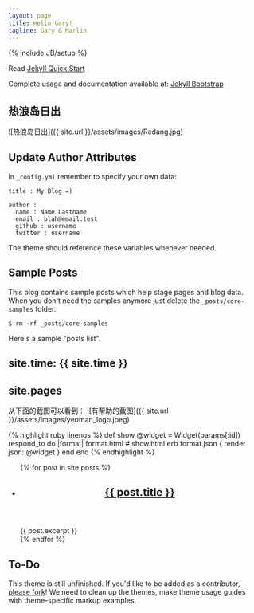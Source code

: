 ```yaml
---
layout: page
title: Hello Gary!
tagline: Gary & Marlin
---
```

{% include JB/setup %}

Read [Jekyll Quick Start](http://jekyllbootstrap.com/usage/jekyll-quick-start.html)

Complete usage and documentation available at: [Jekyll Bootstrap](http://jekyllbootstrap.com)

## 热浪岛日出
![热浪岛日出]({{ site.url }}/assets/images/Redang.jpg)

## Update Author Attributes

In `_config.yml` remember to specify your own data:
    
    title : My Blog =)
    
    author :
      name : Name Lastname
      email : blah@email.test
      github : username
      twitter : username

The theme should reference these variables whenever needed.
    
## Sample Posts

This blog contains sample posts which help stage pages and blog data.
When you don't need the samples anymore just delete the `_posts/core-samples` folder.

    $ rm -rf _posts/core-samples

Here's a sample "posts list".

## site.time: {{ site.time }}
## site.pages

从下面的截图可以看到：
![有帮助的截图]({{ site.url }}/assets/images/yeoman_logo.jpeg)

{% highlight ruby linenos %}
def show
  @widget = Widget(params[:id])
  respond_to do |format|
    format.html # show.html.erb
    format.json { render json: @widget }
  end
end
{% endhighlight %}

<ul class="posts">
  {% for post in site.posts %}
    <!-- <li><span>{{ post.date | date_to_string }}</span> &raquo; <a href="{{ BASE_PATH }}{{ post.url }}">{{ post.title }}</a><p>{{ post.excerpt }}</p></li> -->
    <li>
      <!-- Here's the header -->
      <header>
        <h2 class="title"><a href="{{ post.url }}">{{ post.title }}</a></h2>
      </header>
      <!-- Your post's summary goes here -->
      <article>{{ post.excerpt }}</article>
    </li>
  {% endfor %}
</ul>

## To-Do

This theme is still unfinished. If you'd like to be added as a contributor, [please fork](http://github.com/plusjade/jekyll-bootstrap)!
We need to clean up the themes, make theme usage guides with theme-specific markup examples.


